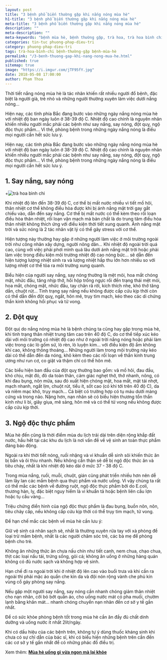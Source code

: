 ```yaml
---
layout: post
title: "3 bệnh phổ biến thường gặp khi nắng nóng mùa hè"
h1-title: "3 bệnh phổ biến thường gặp khi nắng nóng mùa hè"
meta-title: "3 bệnh phổ biến thường gặp khi nắng nóng mùa hè"
description: ""
meta-description: ""
meta-keywords: "bệnh mùa hè, bệnh thường gặp, trà hoa, trà hoa bình chi"
categories: tin-tuc phuong-phap-dieu-tri
category: phuong-phap-dieu-tri
tags: trà-hoa-bình-chi bệnh-thường-gặp bệnh-mùa-hè
permalink: "/3-benh-thuong-gap-khi-nang-nong-mua-he.html"
published: true
sitemap: true
image: "https://i.imgur.com/jTF95fY.jpg"
date: 2018-05-08 17:00:00
author: Phạm Thoa
---
```


Thời tiết nắng nóng mùa hè là tác nhân khiến rất nhiều người đổ bệnh, đặc biệt là người già, trẻ nhỏ và những người thường xuyên làm việc dưới nắng nóng…

Hiện nay, các tỉnh phía Bắc đang bước vào những ngày nắng nóng mùa hè với nhiệt độ ban ngày luôn ở 38-39 độ C. Nhiệt độ cao chính là nguyên nhân khiến nhiều người mắc phải các bệnh như say nắng, say nóng, đột quỵ, ngộ độc thực phẩm… Vì thế, phòng bệnh trong những ngày nắng nóng là điều mọi người cần hết sức lưu ý.

Hiện nay, các tỉnh phía Bắc đang bước vào những ngày nắng nóng mùa hè với nhiệt độ ban ngày luôn ở 38-39 độ C. Nhiệt độ cao chính là nguyên nhân khiến nhiều người mắc phải các bệnh như say nắng, say nóng, đột quỵ, ngộ độc thực phẩm… Vì thế, phòng bệnh trong những ngày nắng nóng là điều mọi người cần hết sức lưu ý.

## 1. Say nắng, say nóng 

+<img src="https://i.imgur.com/KM0h6x4.jpg" alt="trà hoa bình chi" class="responsive-img lazy">

Khi nhiệt độ lên đến 38-39 độ C, cơ thể bị mất nước nhiều vì tiết mồ hôi, thân nhiệt cơ thể không điều hòa được khi bị ánh nắng mặt trời gay gắt chiếu vào, dẫn đến say nắng. Cơ thể bị mất nước có thể kèm theo rối loạn điều hòa thân nhiệt, rối loạn vận mạch mà bản chất là do trung tâm điều hòa thân nhiệt không thích ứng với điều kiện thời tiết xung quanh. Ánh nắng mặt trời và sức nóng là 2 tác nhân vật lý có thể gây stress với cơ thể. 

Hiện tượng này thường hay gặp ở những người làm việc ở môi trường ngoài trời như công nhân xây dựng, người nông dân… Khi nhiệt độ ngoài trời quá cao, cùng với việc phải phơi mình quá lâu dưới ánh nắng mặt trời hoặc phải làm việc trong điều kiện môi trường nhiệt độ cao nóng bức… sẽ dẫn đến hiện tượng lượng nhiệt sinh ra và lượng nhiệt hấp thu lớn hơn nhiều so với lượng nhiệt cơ thể tỏa ra môi trường xung quanh.

Biểu hiện của người say nắng, say nóng thường là mệt mỏi, hoa mắt chóng mặt, nhức đầu, tăng nhịp thở, hồi hộp trống ngực rồi đến trạng thái mệt mỏi, hoa mắt, chóng mặt, nhức đầu, tay chân rã rời, kích thích nhẹ, khó thở tăng dần, chuột rút... Tình trạng say nắng nếu không được cấp cứu kịp thời còn có thể dẫn đến đột quỵ, ngất, hôn mê, trụy tim mạch, kéo theo các di chứng thần kinh không hồi phục và tử vong.

## 2. Đột quỵ 

Đột quị do nắng nóng mùa hè là bệnh chúng ta cũng hay gặp trong mùa hè, khi tình trạng thân nhiệt trung tâm cao trên 40 độ C, do cơ thể tiếp xúc kéo dài với môi trường có nhiệt độ cao như ở ngoài trời nắng nóng hoặc phải làm việc trong các lò gốm sứ, lò rèn, lò luyện kim... với điều kiện độ ẩm không khí cao, không thông thoáng… Những người làm trong môi trường này kéo dài có thể dẫn đến da nóng, khô kèm theo các rối loạn về thần kinh trung ương như run cơ, co giật và thậm chí có thể hôn mê. 

Các biểu hiện ban đầu của đột quỵ thường bao gồm: vã mồ hôi, đau đầu, khó chịu, mặt đỏ, đỏ da toàn thân, cảm giác nghẹt thở, thở nhanh, nông, có khi đau bụng, nôn mửa, sau đó xuất hiện chóng mặt, hoa mắt, mặt tái nhợt, mạch nhanh, ngất lịm, chuột rút, tiểu ít, sốt cao (có khi tới trên 40 độ C), da và niêm mạc khô, trụy mạch... Cá biệt có trường hợp có tụ máu dưới màng cứng và trong não. Nặng hơn, nạn nhân sẽ có biểu hiện thương tổn thần kinh như li bì, giãy giụa, mê sảng, hôn mê và có thể tử vong nếu không được cấp cứu kịp thời.

## 3. Ngộ độc thực phẩm

Mùa hè đến cũng là thời điểm mùa du lịch trải dài trên diện rộng khắp đất nước, hầu hết tại các khu du lịch là nơi vấn đề về vệ sinh an toàn thực phẩm đáng báo động.

Ngoài ra khi thời tiết nóng, ruồi nhặng và vi khuẩn dễ sinh sôi khiến thức ăn bị bẩn và ôi thiu nhanh. Nếu không cẩn thận sẽ dễ bị ngộ độc thức ăn và tiêu chảy, nhất là khi nhiệt độ kéo dài ở mức 37 - 38 độ C. 

Trong mùa nắng, ruồi, muỗi, chuột, gián cũng phát triển nhiều hơn nên dễ làm lây lan các mầm bệnh qua thực phẩm và nước uống. Vì vậy chúng ta rất có thể mắc các bệnh về đường ruột, ngộ độc thực phẩm bởi do E.coli, thương hàn, lỵ, đặc biệt nguy hiểm là vi khuẩn tả hoặc bệnh liên cầu lợn hoặc tụ cầu vàng…

Triệu chứng điển hình của ngộ độc thực phẩm là đau bụng, buồn nôn, nôn, tiêu chảy cấp, nếu không cấp cứu kịp thời có thể trụy tim mạch, tử vong. 


Để hạn chế mắc các bệnh về mùa hè cần lưu ý:

Giữ vệ sinh cá nhân sạch sẽ, nhất là thường xuyên rửa tay với xà phòng để loại trừ mầm bệnh, nhất là  các người chăm sóc trẻ, các bà mẹ để phòng bệnh cho trẻ.

Không ăn những thức ăn chưa nấu chín như tiết canh, nem chua, chạo chua, thịt các loại nấu tái, trứng sống, gỏi cá; không ăn uống ở những hàng quán không có đủ nước sạch và không hợp vệ sinh.

Hạn chế đi ra ngoài trời khi ở nhiệt độ lên cao vào buổi trưa và khi cần ra ngoài thì phải mặc áo quần che kín da và đội nón rộng vành che phủ kín vùng cổ gáy phòng say nắng.

Nếu gặp một người say nắng, say nóng cần nhanh chóng giảm thân nhiệt cho nạn nhân, cởi bỏ bớt quần áo, cho uống nước mát có pha muối, chườm lạnh bằng khăn mát… nhanh chóng chuyển nạn nhân đến cơ sở y tế gần nhất. 

Để có sức khỏe phòng bệnh tốt trong mùa hè cần ăn đầy đủ chất dinh dưỡng và uống nước ít nhất 2lít/ngày.

Khi có dấu hiệu của các bệnh trên, không tự ý dùng thuốc kháng sinh khi chưa có sự chỉ dẫn của bác sĩ, khi có biểu hiện những bệnh trên cần đến các cơ sở y tế gần nhất để có những phác đồ điều trị. 

Xem thêm: **[Mùa hè uống gì vừa ngon mà lại khỏe](https://trahoa.net/nuoc-uong-cho-nhung-ngay-he.html)**

